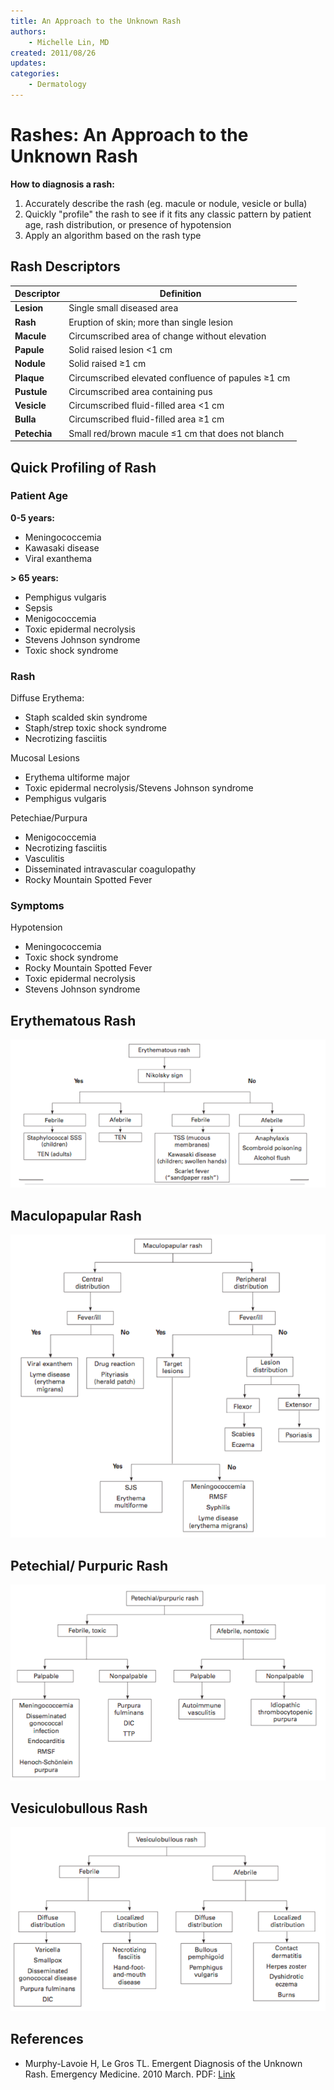 ```yaml
---
title: An Approach to the Unknown Rash
authors:
    - Michelle Lin, MD
created: 2011/08/26
updates:
categories:
    - Dermatology
---
```


# Rashes: An Approach to the Unknown Rash

**How to diagnosis a rash:**

1. Accurately describe the rash (eg. macule or nodule, vesicle or bulla)
2. Quickly "profile" the rash to see if it fits any classic pattern by patient age, rash distribution, or presence of hypotension
3. Apply an algorithm based on the rash type

## Rash Descriptors

| Descriptor   | Definition                                             |
| ------------ | ------------------------------------------------------ |
| **Lesion**   | Single small diseased area                             |
| **Rash**     | Eruption of skin; more than single lesion              |
| **Macule**   | Circumscribed area of change without elevation         |
| **Papule**   | Solid raised lesion &lt;1 cm                           |
| **Nodule**   | Solid raised &ge;1 cm                                  |
| **Plaque**   | Circumscribed elevated confluence of papules &ge;1 cm  |
| **Pustule**  | Circumscribed area containing pus                      |
| **Vesicle**  | Circumscribed fluid-filled area &lt;1 cm               |
| **Bulla**    | Circumscribed fluid-filled area &ge;1 cm               |
| **Petechia** | Small red/brown macule &le;1 cm that does not blanch   |

## Quick Profiling of Rash

### Patient Age

**0-5 years:**

- Meningococcemia        
- Kawasaki disease        
- Viral exanthema  

**&gt; 65 years:**

- Pemphigus vulgaris
- Sepsis
- Menigococcemia
- Toxic epidermal necrolysis
- Stevens Johnson syndrome
- Toxic shock syndrome  

### Rash

Diffuse Erythema:

- Staph scalded skin syndrome
- Staph/strep toxic shock syndrome
- Necrotizing fasciitis

Mucosal Lesions

- Erythema ultiforme major
- Toxic epidermal necrolysis/Stevens Johnson syndrome
- Pemphigus vulgaris

Petechiae/Purpura

- Menigococcemia
- Necrotizing fasciitis
- Vasculitis
- Disseminated intravascular coagulopathy 
- Rocky Mountain Spotted Fever

### Symptoms

Hypotension

- Meningococcemia
- Toxic shock syndrome
- Rocky Mountain Spotted Fever
- Toxic epidermal necrolysis
- Stevens Johnson syndrome

## Erythematous Rash

![Erythematous rash workup pathway](image-1.png)

## Maculopapular Rash

![Maculopapular rash workup pathway](image-2.png)

## Petechial/ Purpuric Rash

![Petechial or purpuric rash workup pathway](image-3.png)

## Vesiculobullous Rash

![Vesiculobullous rash workup pathway](image-4.png)

## References

- Murphy-Lavoie H, Le Gros TL. Emergent Diagnosis of the Unknown Rash. Emergency Medicine. 2010 March. PDF: [Link](http://www.emedmag.com/PDF/042030006.pdf)
